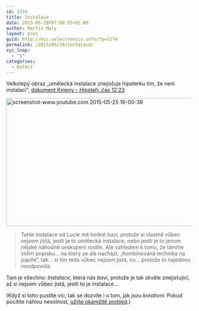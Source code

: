 ```yaml
---
id: 1274
title: Instalace
date: 2015-05-29T07:00:55+01:00
author: Martin Maly
layout: post
guid: http://kcc.uelectronics.info/?p=1274
permalink: /2015/05/29/instalace/
xyz_lnap:
  - "1"
categories:
  - Kuřecí
---
```

Velkolepý obraz &#8222;umělecká instalace znejisťuje hipsterku tím, že není instalací&#8220;, [dokument Kmeny &#8211; Hipsteři, čas 12:23](https://youtu.be/wORVTrBGp-A?t=12m23s)

[<img loading="lazy" class="aligncenter size-large wp-image-1275" src="http://kcc.uelectronics.info/wp-content/uploads/sites/8/2015/05/screenshot-www.youtube.com-2015-05-25-16-00-39-1024x566.png" alt="screenshot-www.youtube.com 2015-05-25 16-00-39" width="625" height="345" srcset="https://kcc.uelectronics.info/wp-content/uploads/sites/8/2015/05/screenshot-www.youtube.com-2015-05-25-16-00-39-1024x566.png 1024w, https://kcc.uelectronics.info/wp-content/uploads/sites/8/2015/05/screenshot-www.youtube.com-2015-05-25-16-00-39-300x166.png 300w, https://kcc.uelectronics.info/wp-content/uploads/sites/8/2015/05/screenshot-www.youtube.com-2015-05-25-16-00-39-624x345.png 624w, https://kcc.uelectronics.info/wp-content/uploads/sites/8/2015/05/screenshot-www.youtube.com-2015-05-25-16-00-39.png 1281w" sizes="(max-width: 625px) 100vw, 625px" />](http://kcc.uelectronics.info/wp-content/uploads/sites/8/2015/05/screenshot-www.youtube.com-2015-05-25-16-00-39.png)

> Tahle instalace od Lucie mě hodně baví, protože si vlastně vůbec nejsem jistá, jestli je to umělecká instalace, nebo jestli je to jenom nějaké náhodné seskupení rostlin. Ale vzhledem k tomu, že támhle vidím popisku&#8230; na který se ale nachází: &#8222;Kombinovaná technika na papíře&#8220;, tak&#8230; si tím teda vůbec nejsem jistá, no&#8230; protože to najednou neodpovídá.

Tam je všechno: _Instalace_, která nás _baví_, protože je tak skvěle znejisťující, až si nejsem vůbec jistá, jestli to je instalace&#8230;

(Když si toho pustíte víc, tak se dozvíte i o tom, jak jsou _kreativní._ Pokud pocítíte náhlou nevolnost, [užijte okamžitě protijed](http://kcc.uelectronics.info/2015/04/11/berlin/).)